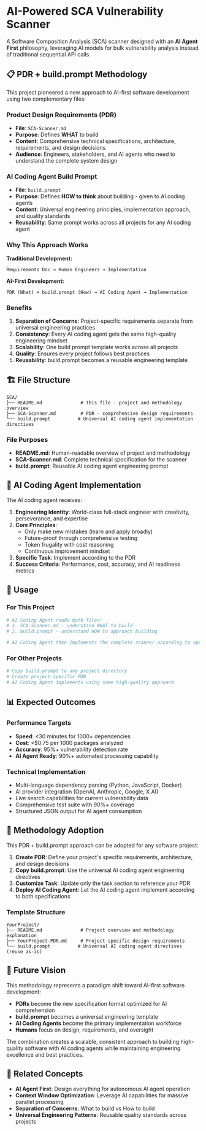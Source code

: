 # AI-Powered SCA Vulnerability Scanner

A Software Composition Analysis (SCA) scanner designed with an **AI Agent First** philosophy, leveraging AI models for bulk vulnerability analysis instead of traditional sequential API calls.

## 📋 PDR + build.prompt Methodology

This project pioneered a new approach to AI-first software development using two complementary files:

### Product Design Requirements (PDR)
- **File**: `SCA-Scanner.md`
- **Purpose**: Defines **WHAT** to build
- **Content**: Comprehensive technical specifications, architecture, requirements, and design decisions
- **Audience**: Engineers, stakeholders, and AI agents who need to understand the complete system design

### AI Coding Agent Build Prompt
- **File**: `build.prompt`
- **Purpose**: Defines **HOW to think** about building - given to AI coding agents
- **Content**: Universal engineering principles, implementation approach, and quality standards
- **Reusability**: Same prompt works across all projects for any AI coding agent

### Why This Approach Works

**Traditional Development:**
```
Requirements Doc → Human Engineers → Implementation
```

**AI-First Development:**
```
PDR (What) + build.prompt (How) → AI Coding Agent → Implementation
```

### Benefits

1. **Separation of Concerns**: Project-specific requirements separate from universal engineering practices
2. **Consistency**: Every AI coding agent gets the same high-quality engineering mindset
3. **Scalability**: One build prompt template works across all projects
4. **Quality**: Ensures every project follows best practices
5. **Reusability**: build.prompt becomes a reusable engineering template

## 🏗️ File Structure

```
SCA/
├── README.md              # This file - project and methodology overview
├── SCA-Scanner.md         # PDR - comprehensive design requirements
└── build.prompt          # Universal AI coding agent implementation directives
```

### File Purposes

- **README.md**: Human-readable overview of project and methodology
- **SCA-Scanner.md**: Complete technical specification for the scanner
- **build.prompt**: Reusable AI coding agent engineering prompt

## 🤖 AI Coding Agent Implementation

The AI coding agent receives:

1. **Engineering Identity**: World-class full-stack engineer with creativity, perseverance, and expertise
2. **Core Principles**: 
   - Only make new mistakes (learn and apply broadly)
   - Future-proof through comprehensive testing
   - Token frugality with cost reasoning
   - Continuous improvement mindset
3. **Specific Task**: Implement according to the PDR
4. **Success Criteria**: Performance, cost, accuracy, and AI readiness metrics

## 🔧 Usage

### For This Project
```bash
# AI Coding Agent reads both files:
# 1. SCA-Scanner.md - understand WHAT to build
# 2. build.prompt - understand HOW to approach building

# AI Coding Agent then implements the complete scanner according to specifications
```

### For Other Projects
```bash
# Copy build.prompt to any project directory
# Create project-specific PDR
# AI Coding Agent implements using same high-quality approach
```

## 📊 Expected Outcomes

### Performance Targets
- **Speed**: <30 minutes for 1000+ dependencies
- **Cost**: <$0.75 per 1000 packages analyzed
- **Accuracy**: 95%+ vulnerability detection rate
- **AI Agent Ready**: 90%+ automated processing capability

### Technical Implementation
- Multi-language dependency parsing (Python, JavaScript, Docker)
- AI provider integration (OpenAI, Anthropic, Google, X AI)
- Live search capabilities for current vulnerability data
- Comprehensive test suite with 90%+ coverage
- Structured JSON output for AI agent consumption

## 🌟 Methodology Adoption

This PDR + build.prompt approach can be adopted for any software project:

1. **Create PDR**: Define your project's specific requirements, architecture, and design decisions
2. **Copy build.prompt**: Use the universal AI coding agent engineering directives
3. **Customize Task**: Update only the task section to reference your PDR
4. **Deploy AI Coding Agent**: Let the AI coding agent implement according to both specifications

### Template Structure
```
YourProject/
├── README.md              # Project overview and methodology explanation
├── YourProject-PDR.md     # Project-specific design requirements
└── build.prompt          # Universal AI coding agent directives (reuse as-is)
```

## 🚀 Future Vision

This methodology represents a paradigm shift toward AI-first software development:

- **PDRs** become the new specification format optimized for AI comprehension
- **build.prompt** becomes a universal engineering template
- **AI Coding Agents** become the primary implementation workforce
- **Humans** focus on design, requirements, and oversight

The combination creates a scalable, consistent approach to building high-quality software with AI coding agents while maintaining engineering excellence and best practices.

## 📖 Related Concepts

- **AI Agent First**: Design everything for autonomous AI agent operation
- **Context Window Optimization**: Leverage AI capabilities for massive parallel processing
- **Separation of Concerns**: What to build vs How to build
- **Universal Engineering Patterns**: Reusable quality standards across projects
